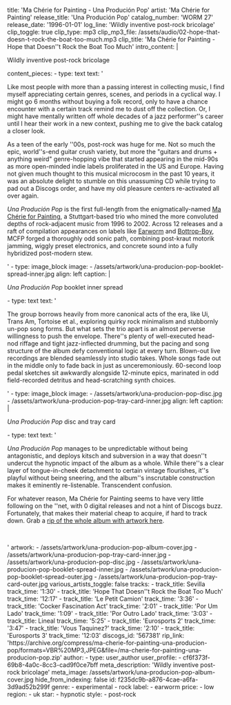title: 'Ma Chérie for Painting - Una Produción Pop'
artist: 'Ma Chérie for Painting'
release_title: 'Una Produción Pop'
catalog_number: 'WORM 27'
release_date: '1996-01-01'
log_line: 'Wildly inventive post-rock bricolage'
clip_toggle: true
clip_type: mp3
clip_mp3_file: /assets/audio/02-hope-that-doesn-t-rock-the-boat-too-much.mp3
clip_title: 'Ma Chérie for Painting - Hope that Doesn''t Rock the Boat Too Much'
intro_content: |
  <p>Wildly inventive post-rock bricolage
  </p>
content_pieces:
  -
    type: text
    text: '<p>Like most people with more than a passing interest in collecting music, I find myself appreciating certain genres, scenes, and periods in a cyclical way. I might go 6 months without buying a folk record, only to have a chance encounter with a certain track remind me to dust off the collection. Or, I might have mentally written off whole decades of a jazz performer''s career until I hear their work in a new context, pushing me to give the back catalog a closer look.&nbsp;<br></p><p>As a teen of the early ''00s, post-rock was huge for me. Not so much the epic, world''s-end guitar crush variety, but more the "guitars and drums + anything weird" genre-hopping vibe that started appearing in the mid-90s as more open-minded indie labels proliferated in the US and Europe. Having not given much thought to this musical microcosm in the past 10 years, it was an absolute delight to stumble on this unassuming CD while trying to pad out a Discogs order, and have my old pleasure centers re-activated all over again.</p><p><i>Una Produción Pop</i> is the first full-length from the enigmatically-named <a href="https://www.discogs.com/artist/66950-Ma-Cherie-For-Painting">Ma Chérie for Painting</a>, a Stuttgart-based trio who mined the more convoluted depths of rock-adjacent music from 1996 to 2002. Across 12 releases and a raft of compilation appearances on labels like <a href="https://www.discogs.com/label/3260-Earworm" target="_blank">Earworm</a> and <a href="https://www.discogs.com/label/3740-Bottrop-Boy" target="_blank">Bottrop-Boy</a>, MCFP forged a thoroughly odd sonic path, combining post-kraut motorik jamming, wiggly preset electronics, and concrete sound into a fully hybridized post-modern stew.&nbsp;</p>'
  -
    type: image_block
    image:
      - /assets/artwork/una-producion-pop-booklet-spread-inner.jpg
    align: left
    caption: |
      <p><i>Una Produción Pop</i> booklet inner spread
      </p>
  -
    type: text
    text: '<p>The group borrows heavily from more canonical acts of the era, like Ui, Trans Am, Tortoise et al., exploring quirky rock minimalism and stubbornly un-pop song forms. But what sets the trio apart is an almost perverse willingness to push the envelope. There''s plenty of well-executed head-nod riffage and tight jazz-inflected drumming, but the pacing and song structure of the album defy conventional logic at every turn. Blown-out live recordings are blended seamlessly into studio takes. Whole songs fade out in the middle only to fade back in just as unceremoniously. 60-second loop pedal sketches sit awkwardly alongside 12-minute epics, marinated in odd field-recorded detritus and head-scratching synth choices.</p>'
  -
    type: image_block
    image:
      - /assets/artwork/una-producion-pop-disc.jpg
      - /assets/artwork/una-producion-pop-tray-card-inner.jpg
    align: left
    caption: |
      <p><i>Una Produción Pop</i> disc and tray card
      </p>
  -
    type: text
    text: '<p><i>Una Produción Pop</i> manages to be unpredictable without being antagonistic, and deploys kitsch and subversion in a way that doesn''t undercut the hypnotic impact of the album as a whole. While there''s a clear layer of tongue-in-cheek detachment to certain vintage flourishes, it''s playful without being sneering, and the album''s inscrutable construction makes it eminently re-listenable. Transcendent confusion.</p><p>For whatever reason, Ma Chérie for Painting seems to have very little following on the ''net, with 0 digital releases and not a hint of Discogs buzz. Fortunately, that makes their material cheap to acquire, if hard to track down. Grab a <a href="https://archive.org/compress/ma-cherie-for-painting-una-producion-pop/formats=VBR%20MP3,JPEG&amp;file=/ma-cherie-for-painting-una-producion-pop.zip" target="_blank">rip of the whole album with artwork here</a>.&nbsp;</p><p><br></p>'
artwork:
  - /assets/artwork/una-producion-pop-album-cover.jpg
  - /assets/artwork/una-producion-pop-tray-card-inner.jpg
  - /assets/artwork/una-producion-pop-disc.jpg
  - /assets/artwork/una-producion-pop-booklet-spread-inner.jpg
  - /assets/artwork/una-producion-pop-booklet-spread-outer.jpg
  - /assets/artwork/una-producion-pop-tray-card-outer.jpg
various_artists_toggle: false
tracks:
  -
    track_title: Sevilla
    track_time: '1:30'
  -
    track_title: 'Hope That Doesn''t Rock the Boat Too Much'
    track_time: '12:17'
  -
    track_title: 'Le Petit Camion'
    track_time: '3:36'
  -
    track_title: 'Cocker Fascination Act'
    track_time: '2:01'
  -
    track_title: 'Por Um Lado'
    track_time: '1:09'
  -
    track_title: 'Por Outro Lado'
    track_time: '3:03'
  -
    track_title: Lineal
    track_time: '5:25'
  -
    track_title: 'Eurosports 2'
    track_time: '3:47'
  -
    track_title: 'Vous Taquinez?'
    track_time: '2:10'
  -
    track_title: 'Eurosports 3'
    track_time: '12:03'
discogs_id: '567381'
rip_link: 'https://archive.org/compress/ma-cherie-for-painting-una-producion-pop/formats=VBR%20MP3,JPEG&file=/ma-cherie-for-painting-una-producion-pop.zip'
author:
  -
    type: user_author
    user_profile:
      - cf6f373f-69b8-4a0c-8cc3-cad9f0ce7bff
meta_description: 'Wildly inventive post-rock bricolage'
meta_image: /assets/artwork/una-producion-pop-album-cover.jpg
hide_from_indexing: false
id: f235dc9b-a876-4cae-a6fa-3d9ad52b299f
genre:
  - experimental
  - rock
label:
  - earworm
price:
  - low
region:
  - uk
star:
  - hypnotic
style:
  - post-rock
